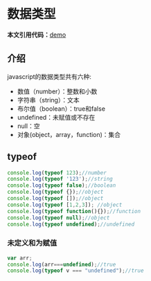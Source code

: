 # 数据类型

**本文引用代码：**[demo](demo.js)

## 介绍

javascript的数据类型共有六种:

- 数值（number）：整数和小数
- 字符串（string）：文本
- 布尔值（boolean）：true和false
- undefined：未赋值或不存在
- null：空
- 对象(object，array，function)：集合

## typeof

```javascript
console.log(typeof 123);//number
console.log(typeof '123');//string
console.log(typeof false);//boolean
console.log(typeof {});//object
console.log(typeof []);//object
console.log(typeof [1,2,3]); //object
console.log(typeof function(){});//function
console.log(typeof null);//object
console.log(typeof undefined);//undefined
```

### 未定义和为赋值

```javascript
var arr;
console.log(arr===undefined);//true
console.log(typeof v === "undefined");//true
```